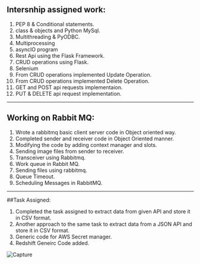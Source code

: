 ## Intersnhip assigned work:
1) PEP 8 & Conditional statements.
2) class & objects and Python MySql.
3) Multithreading & PyODBC.
4) Multiprocessing
5) asyncIO program
6) Rest Api using the Flask Framework.
7) CRUD operations using Flask.
8) Selenium 
9) From CRUD operations implemented Update Operation.
10) From CRUD operations implemented Delete Operation.
11) GET and POST api requests implementaion.
12) PUT & DELETE api request implementation.

---

## Working on Rabbit MQ:
1) Wrote a rabbitmq basic client server code in Object oriented way.
2) Completed sender and receiver code in Object Oriented manner.
3) Modifying the code by adding context manager and slots.
4) Sending image files from sender to receiver.
5) Transceiver using Rabbitmq.
6) Work queue in Rabbit MQ.
7) Sending files using rabbitmq.
8) Queue Timeout.
9) Scheduling Messages in RabbitMQ.

---

##Task Assigned:
1) Completed the task assigned to extract data from given API and store it in CSV format. 
2) Another approach to the same task to extract data from a JSON API and store it in CSV format.
3) Generic code for AWS Secret manager.
4) Redshift Geneirc Code added.


![Capture](https://user-images.githubusercontent.com/56088741/84587342-0e55db80-ae3c-11ea-9050-8cbae85af5d3.PNG)

